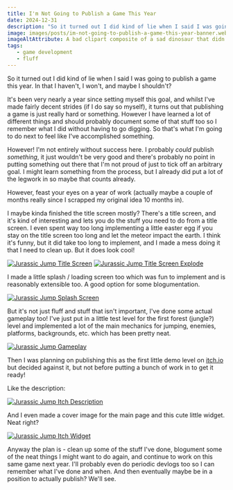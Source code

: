 ```yaml
---
title: I'm Not Going to Publish a Game This Year
date: 2024-12-31
description: "So it turned out I did kind of lie when I said I was going to publish a game this year. In that I haven't, I won't, and maybe I shouldn't?"
image: images/posts/im-not-going-to-publish-a-game-this-year-banner.webp
imageAltAttribute: A bad clipart composite of a sad dinosaur that didn't make a game this year.
tags:
   - game development
   - fluff
---
```


So it turned out I did kind of lie when I said I was going to publish a game this year. In that I haven't, I won't, and maybe I shouldn't?

It's been very nearly a year since setting myself this goal, and whilst I've made fairly decent strides (if I do say so myself), it turns out that publishing a game is just really hard or something. However I have learned a lot of different things and should probably document some of that stuff too so I remember what I did without having to go digging. So that's what I'm going to do next to feel like I've accomplished something. 

However! I'm not entirely without success here. I probably _could_ publish _something_, it just wouldn't be very good and there's probably no point in putting something out there that I'm not proud of just to tick off an arbitrary goal. I might learn something from the process, but I already did put a lot of the legwork in so maybe that counts already. 

However, feast your eyes on a year of work (actually maybe a couple of months really since I scrapped my original idea 10 months in). 

I maybe kinda finished the title screen mostly? There's a title screen, and it's kind of interesting and lets you do the stuff you need to do from a title screen. I even spent way too long implementing a little easter egg if you stay on the title screen too long and let the meteor impact the earth. I think it's funny, but it did take too long to implement, and I made a mess doing it that I need to clean up. But it does look cool!

[![Jurassic Jump Title Screen](/images/posts/jurassic-jump-title-screen.gif 'Jurassic Jump Title Screen')](/images/posts/jurassic-jump-title-screen.gif) [![Jurassic Jump Title Screen Explode](/images/posts/jurassic-jump-title-screen-explode.gif 'Jurassic Jump Title Screen Explode')](/images/posts/jurassic-jump-title-screen-explode.gif)

I made a little splash / loading screen too which was fun to implement and is reasonably extensible too. A good option for some blogumentation. 

[![Jurassic Jump Splash Screen](/images/posts/jurassic-jump-splash-screen.gif 'Jurassic Jump Splash Screen')](/images/posts/jurassic-jump-splash-screen.gif)

But it's not just fluff and stuff that isn't important, I've done some actual gameplay too! I've just put in a little test level for the first forest (jungle?) level and implemented a lot of the main mechanics for jumping, enemies, platforms, backgrounds, etc. which has been pretty neat. 

[![Jurassic Jump Gameplay](/images/posts/jurassic-jump-gameplay.gif 'Jurassic Jump Gameplay')](/images/posts/jurassic-jump-gameplay.gif)

Then I was planning on publishing this as the first little demo level on [itch.io](https://itch.io) but decided against it, but not before putting a bunch of work in to get it ready! 

Like the description:

[![Jurassic Jump Itch Description](/images/posts/jurassic-jump-itch-description.webp 'Jurassic Jump Itch Description')](/images/posts/jurassic-jump-itch-description.webp)

And I even made a cover image for the main page and this cute little widget. Neat right?

[![Jurassic Jump Itch Widget](/images/posts/jurassic-jump-itch-widget.gif 'Jurassic Jump Itch Widget')](/images/posts/jurassic-jump-itch-widget.gif)

Anyway the plan is - clean up some of the stuff I've done, blogument some of the neat things I might want to do again, and continue to work on this same game next year. I'll probably even do periodic devlogs too so I can remember what I've done and when. And then eventually maybe be in a position to actually publish? We'll see. 
